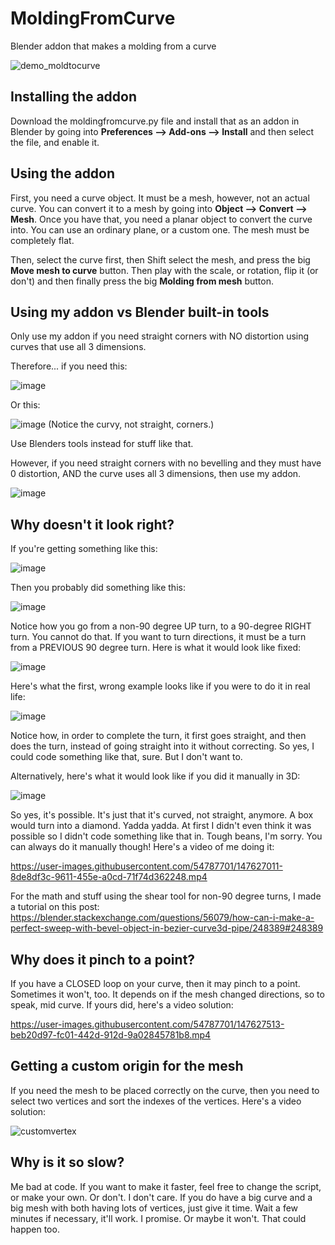 # MoldingFromCurve
Blender addon that makes a molding from a curve

![demo_moldtocurve](https://user-images.githubusercontent.com/54787701/147623451-76a96502-c588-413c-aedd-8cd00270c38e.gif)

## Installing the addon

Download the moldingfromcurve.py file and install that as an addon in Blender by going into **Preferences --> Add-ons --> Install** and then select the file, and enable it.

## Using the addon

First, you need a curve object. It must be a mesh, however, not an actual curve. You can convert it to a mesh by going into **Object --> Convert --> Mesh**. Once you have that, you need a planar object to convert the curve into. You can use an ordinary plane, or a custom one. The mesh must be completely flat.

Then, select the curve first, then Shift select the mesh, and press the big **Move mesh to curve** button. Then play with the scale, or rotation, flip it (or don't) and then finally press the big **Molding from mesh** button.

## Using my addon vs Blender built-in tools

Only use my addon if you need straight corners with NO distortion using curves that use all 3 dimensions.

Therefore... if you need this:

![image](https://user-images.githubusercontent.com/54787701/147624624-bc47fb89-3c21-4bad-a49c-8dabd4912199.png)

Or this:

![image](https://user-images.githubusercontent.com/54787701/147624657-324d237b-5dac-4af6-8052-7320887fa871.png)
(Notice the curvy, not straight, corners.)

Use Blenders tools instead for stuff like that.

However, if you need straight corners with no bevelling and they must have 0 distortion, AND the curve uses all 3 dimensions, then use my addon.

![image](https://user-images.githubusercontent.com/54787701/147624767-93561054-5fe2-4402-993d-a269f35aa4aa.png)

## Why doesn't it look right?

If you're getting something like this:

![image](https://user-images.githubusercontent.com/54787701/147624809-91ad76c5-1fbd-4f2d-b3af-1c9bc443ac24.png)

Then you probably did something like this:

![image](https://user-images.githubusercontent.com/54787701/147624868-7555d1d1-f436-40cd-9c72-58ede11a2c78.png)

Notice how you go from a non-90 degree UP turn, to a 90-degree RIGHT turn. You cannot do that. If you want to turn directions, it must be a turn from a PREVIOUS 90 degree turn. Here is what it would look like fixed:

![image](https://user-images.githubusercontent.com/54787701/147624968-ad2621ea-f2c5-4c0f-a27d-02307959f6de.png)

Here's what the first, wrong example looks like if you were to do it in real life:

![image](https://user-images.githubusercontent.com/54787701/147626066-21a56464-b9ab-4d84-8606-eaddfc9971ea.png)

Notice how, in order to complete the turn, it first goes straight, and then does the turn, instead of going straight into it without correcting. So yes, I could code something like that, sure. But I don't want to.

Alternatively, here's what it would look like if you did it manually in 3D:

![image](https://user-images.githubusercontent.com/54787701/147626637-28b81e91-2d97-4f6c-98b0-df9f8b47e487.png)

So yes, it's possible. It's just that it's curved, not straight, anymore. A box would turn into a diamond. Yadda yadda. At first I didn't even think it was possible so I didn't code something like that in. Tough beans, I'm sorry. You can always do it manually though! Here's a video of me doing it:

https://user-images.githubusercontent.com/54787701/147627011-8de8df3c-9611-455e-a0cd-71f74d362248.mp4

For the math and stuff using the shear tool for non-90 degree turns, I made a tutorial on this post: https://blender.stackexchange.com/questions/56079/how-can-i-make-a-perfect-sweep-with-bevel-object-in-bezier-curve3d-pipe/248389#248389

## Why does it pinch to a point?

If you have a CLOSED loop on your curve, then it may pinch to a point. Sometimes it won't, too. It depends on if the mesh changed directions, so to speak, mid curve. If yours did, here's a video solution:

https://user-images.githubusercontent.com/54787701/147627513-beb20d97-fc01-442d-912d-9a02845781b8.mp4


## Getting a custom origin for the mesh

If you need the mesh to be placed correctly on the curve, then you need to select two vertices and sort the indexes of the vertices. Here's a video solution:

![customvertex](https://user-images.githubusercontent.com/54787701/147628047-393c842b-f8b2-4ef4-a877-730dfb011ddf.gif)


## Why is it so slow?

Me bad at code. If you want to make it faster, feel free to change the script, or make your own. Or don't. I don't care. 
If you do have a big curve and a big mesh with both having lots of vertices, just give it time. Wait a few minutes if necessary, it'll work. I promise. Or maybe it won't. That could happen too.
